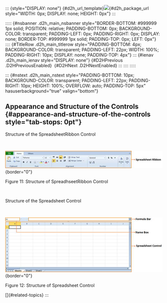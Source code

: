::: {style="DISPLAY: none"}
[](ms-xhelp:///?Id=d2h_url_template){#d2h_url_template}![](!package_url!){#d2h_package_url style="WIDTH: 0px; DISPLAY: none; HEIGHT: 0px"}
:::

::::: {#nsbanner .d2h_main_nsbanner style="BORDER-BOTTOM: #999999 1px solid; POSITION: relative; PADDING-BOTTOM: 0px; BACKGROUND-COLOR: transparent; PADDING-LEFT: 0px; PADDING-RIGHT: 0px; DISPLAY: none; BORDER-TOP: #999999 1px solid; PADDING-TOP: 0px; LEFT: 0px"}
:::: {#TitleRow .d2h_main_titlerow style="PADDING-BOTTOM: 4px; BACKGROUND-COLOR: transparent; PADDING-LEFT: 22px; WIDTH: 100%; PADDING-RIGHT: 10px; DISPLAY: none; PADDING-TOP: 4px"}
::: {#ienav .d2h_main_ienav style="DISPLAY: none"}
[](ms-xhelp:///?Id=69d1db70-e218-4e29-860d-81f318f0a2c1){#D2HPrevious .D2HPreviousEnabled}  [](ms-xhelp:///?Id=a2723486-8381-4381-bcec-e2610e116c70){#D2HNext .D2HNextEnabled}
:::
::::
:::::

::: {#nstext .d2h_main_nstext style="PADDING-BOTTOM: 10px; BACKGROUND-COLOR: transparent; PADDING-LEFT: 22px; PADDING-RIGHT: 10px; HEIGHT: 100%; OVERFLOW: auto; PADDING-TOP: 5px" hasuserbackground="true" valign="bottom"}
## Appearance and Structure of the Controls {#appearance-and-structure-of-the-controls style="tab-stops: 0pt"}

Structure of the SpreadsheetRibbon Control

 

![](ImagesExt/image20_13.jpg){border="0"}

Figure 11: Structure of SpreadhseetRibbon Control

 

Structure of the Spreadsheet Control

 

![](ImagesExt/image20_14.jpg){border="0"}

Figure 12: Structure of Spreadsheet Control

[]{#related-topics}
:::
